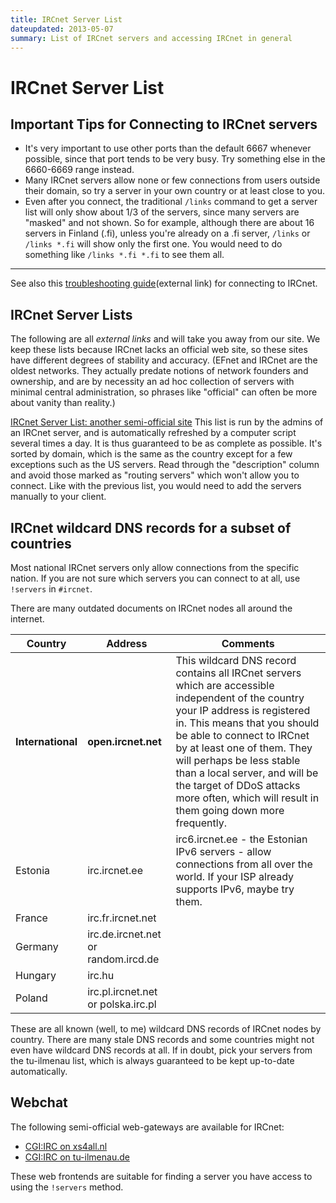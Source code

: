 ```yaml
---
title: IRCnet Server List
dateupdated: 2013-05-07
summary: List of IRCnet servers and accessing IRCnet in general
---
```


# IRCnet Server List

## Important Tips for Connecting to IRCnet servers

* It's very important to use other ports than the default 6667 whenever possible, since that port tends to be very busy. Try something else in the 6660-6669 range instead.
* Many IRCnet servers allow none or few connections from users outside their domain, so try a server in your own country or at least close to you.
* Even after you connect, the traditional `/links` command to get a server list will only show about 1/3 of the servers, since many servers are "masked" and not shown. So for example, although there are about 16 servers in Finland (.fi), unless you're already on a .fi server, `/links` or `/links *.fi` will show only the first one. You would need to do something like `/links *.fi *.fi` to see them all.

* * *

See also this [troubleshooting guide](http://www.ircnet.com/troubles.html)(external link) for connecting to IRCnet.


## IRCnet Server Lists

The following are all *external links* and will take you away from our site. We keep these lists because IRCnet lacks an official web site, so these sites have different degrees of stability and accuracy. 
(EFnet and IRCnet are the oldest networks. They actually predate notions of network founders and ownership, and are by necessity an ad hoc collection of servers with minimal central administration, so phrases like "official" can often be more about vanity than reality.)

[IRCnet Server List: another semi-official site](http://irc.tu-ilmenau.de/all_servers/)
This list is run by the admins of an IRCnet server, and is automatically refreshed by a computer script several times a day. It is thus guaranteed to be as complete as possible. It's sorted by domain, which is the same as the country except for a few exceptions such as the US servers. Read through the "description" column and avoid those marked as "routing servers" which won't allow you to connect. Like with the previous list, you would need to add the servers manually to your client.

## IRCnet wildcard DNS records for a subset of countries

Most national IRCnet servers only allow connections from the specific nation.
If you are not sure which servers you can connect to at all, use `!servers` in
`#ircnet`.

There are many outdated documents on IRCnet nodes all around the internet.

<table width="100%">
 <thead>
 <tr>
  <th>Country</th>
  <th>Address</th>
  <th>Comments</th>
 </tr>
 </thead>
 <tbody>
 <tr>
  <td><b>International</b></td>
  <td><b>open.ircnet.net</b></td>
  <td>This wildcard DNS record contains all IRCnet servers which are accessible independent of the country your IP address is registered in. This means that you should be able to connect to IRCnet by at least one of them. They will perhaps be less stable than a local server, and will be the target of DDoS attacks more often, which will result in them going down more frequently.</td>
 </tr>
 <tr>
  <td>Estonia</td>
  <td>irc.ircnet.ee</td>
  <td>irc6.ircnet.ee - the Estonian IPv6 servers - allow connections from all over the world. If your ISP already supports IPv6, maybe try them.
 </tr>
 <tr>
  <td>France</td>
  <td>irc.fr.ircnet.net</td>
 </tr>
 <tr>
  <td>Germany</td>
  <td>irc.de.ircnet.net or random.ircd.de</td>
  <td></td>
 </tr>
 <tr>
  <td>Hungary</td>
  <td>irc.hu</td>
  <td></td>
 </tr>
 <tr>
  <td>Poland</td>
  <td>irc.pl.ircnet.net or polska.irc.pl</td>
 </tr>
 </tbody>
</table>

These are all known (well, to me) wildcard DNS records of IRCnet nodes by country. There are many stale DNS records and some countries might not even have wildcard DNS records at all. If in doubt, pick your servers from the tu-ilmenau list, which is always guaranteed to be kept up-to-date automatically.

## Webchat

The following semi-official web-gateways are available for IRCnet:

* [CGI:IRC on xs4all.nl](http://webirc.xs4all.nl)
* [CGI:IRC on tu-ilmenau.de](http://irc.tu-ilmenau.de/web-irc/)

These web frontends are suitable for finding a server you have access to using the `!servers` method.


